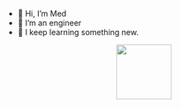 - 👋 Hi, I’m Med
- 👀 I’m an engineer
- 🌱 I keep learning something new.
<div id="header" align="center">
  <img src="https://media.giphy.com/media/M9gbBd9nbDrOTu1Mqx/giphy.gif" width="100"/>
</div>

<!--
### **Languages and Technologies:**
<p float="left">
 <a href="https://en.wikipedia.org/wiki/JavaScript">
<img alt="MedElanaami" src="https://devstickers.com/assets/img/pro/i4eg.png" width="40">
  </a>
 <a href="https://www.php.net/">
<img alt="MedElanaami" src="https://devstickers.com/assets/img/pro/1nt5.png" width="40">
 </a>

</p>
-->
<!---
MedElanaami/MedElanaami is a ✨ special ✨ repository because its `README.md` (this file) appears on your GitHub profile.
You can click the Preview link to take a look at your changes.
--->
